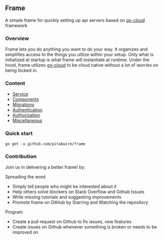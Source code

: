 ## Frame

A simple frame for quickly setting up api servers based on [go-cloud](https://github.com/google/go-cloud) framework

### Overview

Frame lets you do anything you want to do your way. It organizes and simplifies access to the things 
you utilize within your setup. Only what is initialized at startup is what frame will instantiate at runtime.
Under the hood, frame utilizes [go-cloud](https://github.com/google/go-cloud) to be cloud native without a lot of worries on being locked in.

### Content

- [Service](service)
- [Components](components)
- [Migrations](datastore)
- [Authentication](authentication)
- [Authorization](authorization)
- [Miscellaneous](miscellaneous)

### Quick start
```
go get -u github.com/pitabwire/frame
```



### Contribution

Join us in delivering a better frame! by:

Spreading the word

   - Simply tell people who might be interested about it
   - Help others solve blockers on Stack Overflow and Github Issues
   - Write missing tutorials and suggesting improvements
   - Promote frame on GitHub by Starring and Watching the repository

Program

   - Create a pull request on Github to fix issues, new features
   - Create issues on Github whenever something is broken or needs to be improved on



